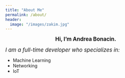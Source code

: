 ```yaml
---
title: "About Me"
permalink: /about/
header:
  image: "/images/zakim.jpg"
---
```


**<center><big>Hi, I’m Andrea Bonacin.</big></center>**

*<big>I am a full-time developer who specializes in:</big>*

* Machine Learning
* Networking
* IoT
